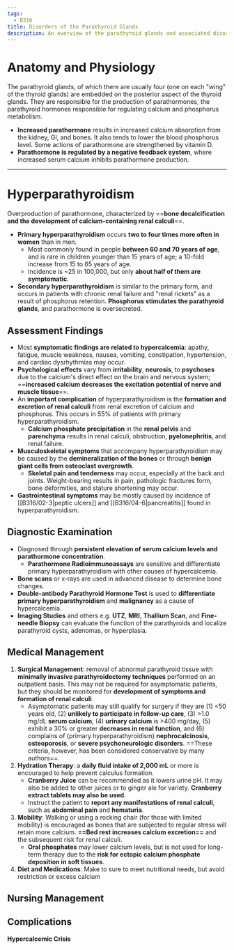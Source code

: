 ```yaml
---
tags:
  - B316
title: Disorders of the Parathyroid Glands
description: An overview of the parathyroid glands and associated disorders (hyperparathyroidism, hypoparathyroidism)
---
```

# Anatomy and Physiology
The parathyroid glands, of which there are usually four (one on each "wing" of the thyroid glands) are embedded on the posterior aspect of the thyroid glands. They are responsible for the production of parathormones, the parathyroid hormones responsible for regulating calcium and phosphorus metabolism.
- **Increased parathormone** results in increased calcium absorption from the kidney, GI, and bones. It also tends to lower the blood phosphorus level. Some actions of parathormone are strengthened by vitamin D.
- **Parathormone is regulated by a negative feedback system**, where increased serum calcium inhibits parathormone production.
___
# Hyperparathyroidism
Overproduction of parathormone, characterized by ==**bone decalcification and the development of calcium-containing renal calculi**==.
- **Primary hyperparathyroidism** occurs **two to four times more often in women** than in men.
	- Most commonly found in people **between 60 and 70 years of age**, and is rare in children younger than 15 years of age; a 10-fold increase from 15 to 65 years of age.
	- Incidence is ~25 in 100,000, but only **about half of them are symptomatic**.
- **Secondary hyperparathyroidism** is similar to the primary form, and occurs in patients with chronic renal failure and "renal rickets" as a result of phosphorus retention. **Phosphorus stimulates the parathyroid glands**, and parathormone is oversecreted.
## Assessment Findings
- Most **symptomatic findings are related to hypercalcemia**: apathy, fatigue, muscle weakness, nausea, vomiting, constipation, hypertension, and cardiac dysrhythmias may occur.
- **Psychological effects** vary from **irritability**, **neurosis**, to **psychoses** due to the calcium's direct effect on the brain and nervous system; ==**increased calcium decreases the excitation potential of nerve and muscle tissue**==.
- An **important complication** of hyperparathyroidism is the **formation and excretion of renal calculi** from renal excretion of calcium and phosphorus. This occurs in 55% of patients with primary hyperparathyroidism.
	- **Calcium phosphate precipitation** in the **renal pelvis** and **parenchyma** results in renal calculi, obstruction, **pyelonephritis**, and renal failure.
- **Musculoskeletal symptoms** that accompany hyperparathyroidism may be caused by the **demineralization of the bones** or through **benign giant cells from osteoclast overgrowth**.
	- **Skeletal pain and tenderness** may occur, especially at the back and joints. Weight-bearing results in pain, pathologic fractures form, bone deformities, and stature shortening may occur.
- **Gastrointestinal symptoms** may be mostly caused by incidence of [[B316/02-3|peptic ulcers]] and [[B316/04-6|pancreatitis]] found in hyperparathyroidism.
## Diagnostic Examination
- Diagnosed through **persistent elevation of serum calcium levels and parathormone concentration**.
	- **Parathormone Radioimmunoassays** are sensitive and differentiate primary hyperparathyroidism with other causes of hypercalcemia.
- **Bone scans** or x-rays are used in advanced disease to determine bone changes.
- **Double-antibody Parathyroid Hormone Test** is used to **differentiate primary hyperparathyroidism** and **malignancy** as a cause of hypercalcemia.
- **Imaging Studies** and others e.g. **UTZ**, **MRI**, **Thallium Scan**, and **Fine-needle Biopsy** can evaluate the function of the parathyroids and localize parathyroid cysts, adenomas, or hyperplasia.
## Medical Management
1. **Surgical Management**: removal of abnormal parathyroid tissue with **minimally invasive parathyroidectomy techniques** performed on an outpatient basis. This may not be required for asymptomatic patients, but they should be monitored for **development of symptoms and formation of renal calculi**.
	- Asymptomatic patients may still qualify for surgery if they are (1) <50 years old, (2) **unlikely to participate in follow-up care**, (3) >1.0 mg/dL **serum calcium**, (4) **urinary calcium** is >400 mg/day, (5) exhibit a 30% or greater **decreases in renal function**, and (6) complains of (primary hyperparathyroidism) **nephrocalcinosis**, **osteoporosis**, or **severe psychoneurologic disorders**. ==These criteria, however, has been considered conservative by many authors==.
2. **Hydration Therapy**: a **daily fluid intake of 2,000 mL** or more is encouraged to help prevent calculus formation.
	- **Cranberry Juice** can be recommended as it lowers urine pH. It may also be added to other juices or to ginger ale for variety. **Cranberry extract tablets may also be used**.
	- Instruct the patient to **report any manifestations of renal calculi**, such as **abdominal pain** and **hematuria**.
3. **Mobility**: Walking or using a rocking chair (for those with limited mobility) is encouraged as bones that are subjected to regular stress will retain more calcium. **==Bed rest increases calcium excretion==** and the subsequent risk for renal calculi.
	- **Oral phosphates** may lower calcium levels, but is not used for long-term therapy due to the **risk for ectopic calcium phosphate deposition in soft tissues**.
4. **Diet and Medications**: Make to sure to meet nutritional needs, but avoid restriction or excess calcium
## Nursing Management
## Complications
**Hypercalcemic Crisis** 